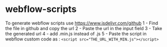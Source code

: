 # webflow-scripts

To generate webflow scripts use https://www.jsdelivr.com/github
1 - Find the file in github and copy the url
2 - Paste the url in the input field
3 - Take the generated url
4 - add .min.js instead of .js
5 - Paste the script in webflow custom code as : `<script src="THE_URL_WITH_MIN.js"></script>`
